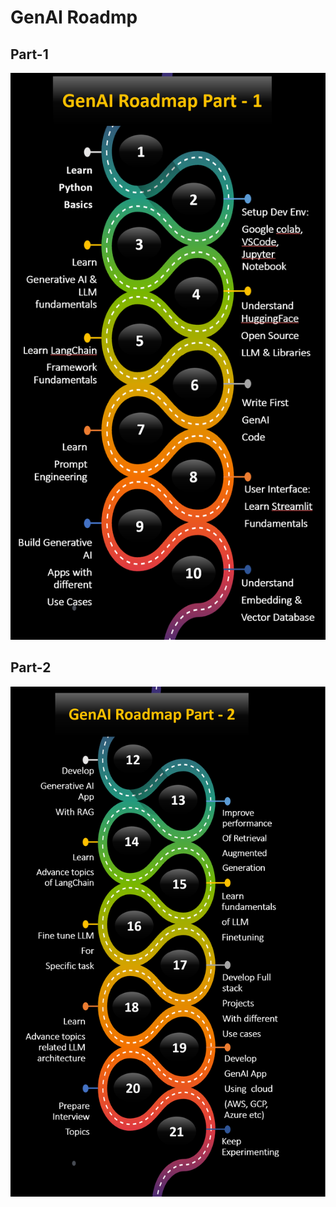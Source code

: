 # GenAI Roadmp

## Part-1

![alt text](<images/GenAI Roadmap_1.png>)

## Part-2

![alt text](<images/GenAI Roadmap_2.png>)